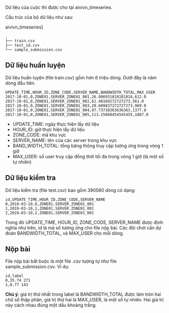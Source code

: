 Dữ liệu của cuộc thi được cho tại aivivn_timeseries.

Cấu trúc của bộ dữ liệu như sau:

aivivn_timeseries]

```base
.
├── train.csv
├── test_id.csv
└── sample_submission.csv
```

## Dữ liệu huấn luyện

Dữ liệu huấn luyện (file train.csv) gồm hơn 6 triệu dòng. Dưới đây là năm dòng đầu tiên.

```
UPDATE_TIME,HOUR_ID,ZONE_CODE,SERVER_NAME,BANDWIDTH_TOTAL,MAX_USER
2017-10-01,0,ZONE01,SERVER_ZONE01_001,26.906931818181818,612.0
2017-10-01,0,ZONE01,SERVER_ZONE01_002,61.48169272727273,561.0
2017-10-01,0,ZONE01,SERVER_ZONE01_003,20.609837272727273,969.0
2017-10-01,0,ZONE01,SERVER_ZONE01_004,97.73738363636363,1377.0
2017-10-01,0,ZONE01,SERVER_ZONE01_005,113.25068454545455,1887.0
```

* UPDATE_TIME: ngày thực hiện lấy dữ liệu
* HOUR_ID: giờ thực hiện lấy dữ liệu
* ZONE_CODE: mã khu vực
* SERVER_NAME: tên của các server trong khu vực
* BAND_WIDTH_TOTAL: tổng băng thông truy cập tương ứng trong vòng 1 giờ
* MAX_USER: số user truy cập đồng thời tối đa trong vòng 1 giờ (là một số tự nhiên)

## Dữ liệu kiểm tra

Dữ liệu kiểm tra (file test.csv) bao gồm 390580 dòng có dạng:

```
id,UPDATE_TIME,HOUR_ID,ZONE_CODE,SERVER_NAME
0,2019-03-10,0,ZONE01,SERVER_ZONE01_001
1,2019-03-10,1,ZONE01,SERVER_ZONE01_001
2,2019-03-10,2,ZONE01,SERVER_ZONE01_001
```

Trong đó UPDATE_TIME, HOUR_ID, ZONE_CODE, SERVER_NAME được định nghĩa như trên, id là mã số tương ứng cho file nộp bài. Các đội chơi cần dự đoán BANDWIDTH_TOTAL, và MAX_USER cho mỗi dòng.

## Nộp bài

File nộp bài bắt buộc là một file .csv tương tự như file sample_submission.csv. Ví dụ:

```
id,label
0,35.74 271
1,0.77 143
```

**Chú ý**: giá trị thứ nhất trong label là BANDWIDTH_TOTAL được làm tròn hai chữ số thập phân, giá trị thứ hai là MAX_USER, là một số tự nhiên. Hai giá trị này cách nhau đúng một dấu khoảng trắng.
